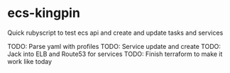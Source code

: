 # ecs-kingpin
Quick rubyscript to test ecs api and create and update tasks and services

TODO: Parse yaml with profiles
TODO: Service update and create
TODO: Jack into ELB and Route53 for services
TODO: Finish terraform to make it work like today  
